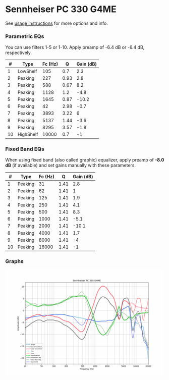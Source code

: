# Sennheiser PC 330 G4ME
See [usage instructions](https://github.com/jaakkopasanen/AutoEq#usage) for more options and info.

### Parametric EQs
You can use filters 1-5 or 1-10. Apply preamp of -6.4 dB or -6.4 dB, respectively.

|   # | Type      |   Fc (Hz) |    Q |   Gain (dB) |
|-----|-----------|-----------|------|-------------|
|   1 | LowShelf  |       105 | 0.7  |         2.3 |
|   2 | Peaking   |       227 | 0.93 |         2.8 |
|   3 | Peaking   |       588 | 0.67 |         8.2 |
|   4 | Peaking   |      1128 | 1.2  |        -4.8 |
|   5 | Peaking   |      1645 | 0.87 |       -10.2 |
|   6 | Peaking   |        42 | 2.98 |        -0.7 |
|   7 | Peaking   |      3893 | 3.22 |         6   |
|   8 | Peaking   |      5137 | 1.44 |        -3.6 |
|   9 | Peaking   |      8295 | 3.57 |        -1.8 |
|  10 | HighShelf |     10000 | 0.7  |        -1   |

### Fixed Band EQs
When using fixed band (also called graphic) equalizer, apply preamp of **-8.0 dB** (if available) and set gains manually with these parameters.

|   # | Type    |   Fc (Hz) |    Q |   Gain (dB) |
|-----|---------|-----------|------|-------------|
|   1 | Peaking |        31 | 1.41 |         2.8 |
|   2 | Peaking |        62 | 1.41 |         1   |
|   3 | Peaking |       125 | 1.41 |         1.9 |
|   4 | Peaking |       250 | 1.41 |         4.1 |
|   5 | Peaking |       500 | 1.41 |         8.3 |
|   6 | Peaking |      1000 | 1.41 |        -5.1 |
|   7 | Peaking |      2000 | 1.41 |       -10.1 |
|   8 | Peaking |      4000 | 1.41 |         1.7 |
|   9 | Peaking |      8000 | 1.41 |        -4   |
|  10 | Peaking |     16000 | 1.41 |        -1   |

### Graphs
![](./Sennheiser%20PC%20330%20G4ME.png)

